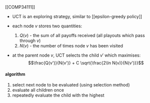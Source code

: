[[COMP34111]]

- UCT is an exploring strategy, similar to [[epsilon-greedy policy]] 

- each node $v$ stores two quantities:
	1. $Q(v)$ - the sum of all payoffs received (all playouts which pass through $v$)
	2. $N(v)$ - the number of times node $v$ has been visited 
- at the parent node $v$, UCT selects the child $v'$ which maximises:
$$\frac{Q(v')}{N(v')} + C \sqrt{\frac{2\ln N(v)}{N(v')}}$$
#### algorithm
1. select next node to be evaluated (using selection method)
2. evaluate all children once
3. repeatedly evaluate the child with the highest 